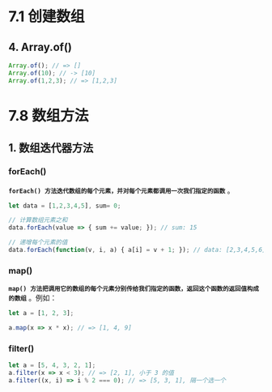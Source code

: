 # 7.1 创建数组



## 4. Array.of()

```javascript
Array.of(); // => []
Array.of(10); // -> [10]
Array.of(1,2,3); // => [1,2,3]
```







# 7.8 数组方法

## 1. 数组迭代器方法

### forEach()

**`forEach() 方法迭代数组的每个元素，并对每个元素都调用一次我们指定的函数`** 。

```javascript
let data = [1,2,3,4,5], sum= 0;

// 计算数组元素之和
data.forEach(value => { sum += value; }); // sum: 15

// 递增每个元素的值
data.forEach(function(v, i, a) { a[i] = v + 1; }); // data: [2,3,4,5,6]
```



### map()

**`map() 方法把调用它的数组的每个元素分别传给我们指定的函数，返回这个函数的返回值构成的数组`** 。例如：

```javascript
let a = [1, 2, 3];

a.map(x => x * x); // => [1, 4, 9]
```



### filter()

```javascript
let a = [5, 4, 3, 2, 1];
a.filter(x => x < 3); // => [2, 1], 小于 3 的值
a.filter((x, i) => i % 2 === 0); // => [5, 3, 1], 隔一个选一个
```

